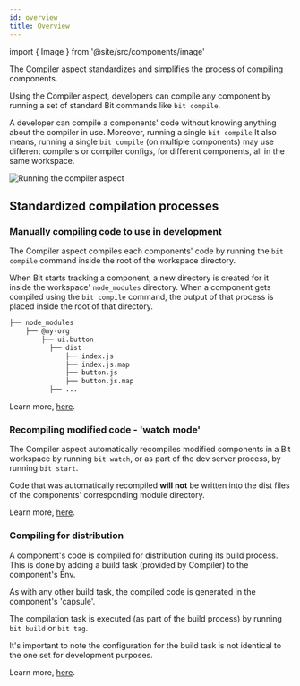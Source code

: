```yaml
---
id: overview
title: Overview
---
```


import { Image } from '@site/src/components/image'

The Compiler aspect standardizes and simplifies the process of compiling components.

Using the Compiler aspect, developers can compile any component by running a set of standard Bit commands like `bit compile`.

A developer can compile a components' code without knowing anything about the compiler in use.
Moreover, running a single `bit compile`
It also means, running a single `bit compile` (on multiple components) may use different compilers or compiler configs, for different components, all in the same workspace.

<Image src="/img/diagrams/running_compiler.png" alt="Running the compiler aspect" />

## Standardized compilation processes

### Manually compiling code to use in development

The Compiler aspect compiles each components' code by running the `bit compile` command inside the root of the workspace directory.

When Bit starts tracking a component, a new directory is created for it inside the workspace' `node_modules` directory.
When a component gets compiled using the `bit compile` command, the output of that process is placed inside the root of that directory.

```bash
├── node_modules
    ├── @my-org
        ├── ui.button
          ├── dist
              ├── index.js
              ├── index.js.map
              ├── button.js
              ├── button.js.map
          ├── ...
```

Learn more, [here](#).

### Recompiling modified code - 'watch mode'

The Compiler aspect automatically recompiles modified components in a Bit workspace by running `bit watch`, or as part of the dev server process, by running `bit start`.

Code that was automatically recompiled **will not** be written into the dist files of the components' corresponding module directory.

Learn more, [here](#).

### Compiling for distribution

A component's code is compiled for distribution during its build process. This is done by adding a build task (provided by Compiler) to the component's Env.

As with any other build task, the compiled code is generated in the component's 'capsule'.

The compilation task is executed (as part of the build process) by running `bit build` or `bit tag`.

It's important to note the configuration for the build task is not identical to the one set for development purposes.

Learn more, [here](#).

